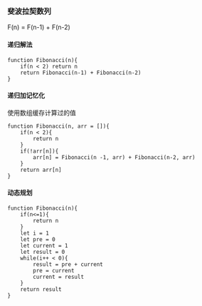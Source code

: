 ### 斐波拉契数列
F(n) = F(n-1) + F(n-2)
#### 递归解法
```
function Fibonacci(n){
    if(n < 2) return n
    return Fibonacci(n-1) + Fibonacci(n-2)
}
```
#### 递归加记忆化
使用数组缓存计算过的值
```
function Fibonacci(n, arr = []){
    if(n < 2){
        return n
    }
    if(!arr[n]){
        arr[n] = Fibonacci(n -1, arr) + Fibonacci(n-2, arr)
    }
    return arr[n]
}
```
#### 动态规划
```
function Fibonacci(n){
    if(n<=1){
        return n
    }
    let i = 1
    let pre = 0
    let current = 1
    let result = 0
    while(i++ < 0){
        result = pre + current
        pre = current
        current = result
    }
    return result
}
```